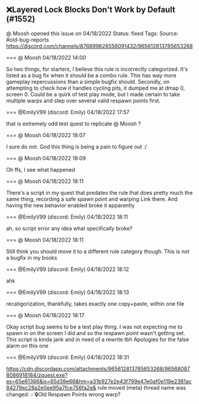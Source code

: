 ## ❌Layered Lock Blocks Don't Work by Default (#1552)
@ Moosh opened this issue on 04/18/2022
Status: fixed
Tags: 
Source: #old-bug-reports https://discord.com/channels/876899628556091432/965612813785653268


=== @ Moosh 04/18/2022 14:00

So two things, for starters, I believe this rule is incorrectly categorized. It's listed as a bug fix when it should be a combo rule. This has way more gameplay repercussions than a simple bugfix should. Secondly, on attempting to check how it handles cycling pits, it dumped me at dmap 0, screen 0. Could be a quirk of test play mode, but I made certain to take multiple warps and step over several valid respawn points first.

=== @EmilyV99 (discord: Emily) 04/18/2022 17:57

that is extremely odd
test quest to replicate @ Moosh ?

=== @ Moosh 04/18/2022 18:07

I sure do not. God this thing is being a pain to figure out :/

=== @ Moosh 04/18/2022 18:09

Oh ffs, I see what happened

=== @ Moosh 04/18/2022 18:11

There's a script in my quest that predates the rule that does pretty much the same thing, recording a safe spawn point and warping Link there. And having the new behavior enabled broke it apparently

=== @EmilyV99 (discord: Emily) 04/18/2022 18:11

ah, so script error
any idea what specifically broke?

=== @ Moosh 04/18/2022 18:11

Still think you should move it to a different rule category though. This is _not_ a bugfix in my books

=== @EmilyV99 (discord: Emily) 04/18/2022 18:12

ahk

=== @EmilyV99 (discord: Emily) 04/18/2022 18:13

recatigorization, thankfully, takes exactly one copy+paste, within one file

=== @ Moosh 04/18/2022 18:17

Okay script bug seems to be a test play thing. I was not expecting me to spawn in on the screen I did and so the respawn point wasn't getting set. This script is kinda jank and in need of a rewrite tbh
Apologies for the false alarm on this one

=== @EmilyV99 (discord: Emily) 04/18/2022 18:31


https://cdn.discordapp.com/attachments/965612813785653268/965680878086918184/zquest.exe?ex=65e61366&is=65d39e66&hm=a31b927e2e43f799e47e0af0e119e2381ac84279ec28a2e0ee95a7fce756fa2e&
rule moved
(meta) thread name was changed: ✅🔒Old Respawn Points wrong warp?
